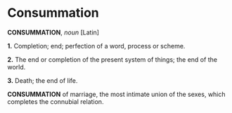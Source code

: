 # Consummation

**CONSUMMATION**, _noun_ \[Latin\]

**1.** Completion; end; perfection of a word, process or scheme.

**2.** The end or completion of the present system of things; the end of the world.

**3.** Death; the end of life.

**CONSUMMATION** of marriage, the most intimate union of the sexes, which completes the connubial relation.